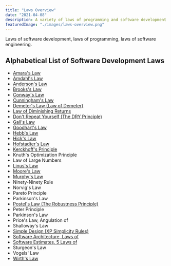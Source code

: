 ```yaml
---
title: "Laws Overview"
date: "2021-04-08"
description: A variety of laws of programming and software development.
featuredImage: "./images/laws-overview.png"
---
```


Laws of software development, laws of programming, laws of software engineering.

## Alphabetical List of Software Development Laws

- [Amara's Law](/laws/amaras-law)
- [Amdahl's Law](/laws/amdahls-law)
- [Anderson's Law](/laws/andersons-law)
- [Brooks's Law](/laws/brooks-law)
- [Conway's Law](/laws/conways-law)
- [Cunningham's Law](/laws/cunninghams-law)
- [Demeter's Law (Law of Demeter)](/laws/law-of-demeter)
- [Law of Diminishing Returns](/laws/law-of-diminishing-returns)
- [Don't Repeat Yourself (The DRY Principle)](/principles/dont-repeat-yourself)
- [Gall's Law](/laws/galls-law)
- [Goodhart's Law](/laws/goodharts-law)
- [Hebb's Law](/laws/hebbs-law)
- [Hick's Law](/laws/hicks-law)
- [Hofstadter's Law](/laws/hofstadters-law)
- [Kerckhoff's Principle](/laws/kerckhoffs-principle)
- Knuth's Optimization Principle
- Law of Large Numbers
- [Linus's Law](/laws/linus-law)
- [Moore's Law](/laws/moores-law)
- [Murphy's Law](/laws/murphys-law)
- Ninety-Ninety Rule
- Norvig's Law
- Pareto Principle
- Parkinson's Law
- [Postel's Law (The Robustness Principle)](/laws/postels-law)
- Peter Principle
- Parkinson's Law
- Price's Law, Angulation of
- Shalloway's Law
- [Simple Design (XP Simplicity Rules)](/practices/simple-design)
- [Software Architecture, Laws of](/laws/laws-software-architecture)
- [Software Estimates, 5 Laws of](https://ardalis.com/the-5-laws-of-software-estimates/)
- Sturgeon's Law
- Vogels' Law
- [Wirth's Law](/laws/wirths-law)
